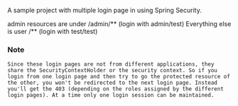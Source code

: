 A sample project with multiple login page in using Spring Security.

admin resources are under /admin/** (login with admin/test)
Everything else is user /** (login with test/test)

### Note

	Since these login pages are not from different applications, they share the SecurityContextHolder or the security context. So if you login from one login page and then try to go the protected resource of the other, you won't be redirected to the next login page. Instead you'll get the 403 (depending on the roles assigned by the different login pages). At a time only one login session can be maintained.